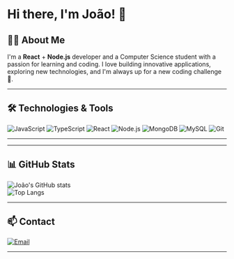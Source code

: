 # Hi there, I'm João! 👋

## 🙋‍♂️ About Me  
I'm a **React** + **Node.js** developer and a Computer Science student with a passion for learning and coding. I love building innovative applications, exploring new technologies, and I'm always up for a new coding challenge 🚀.

---

## 🛠️ Technologies & Tools  

![JavaScript](https://img.shields.io/badge/javascript-%23323330.svg?style=for-the-badge&logo=javascript&logoColor=%23F7DF1E) 
![TypeScript](https://img.shields.io/badge/typescript-%23007ACC.svg?style=for-the-badge&logo=typescript&logoColor=white) 
![React](https://img.shields.io/badge/react-%2320232a.svg?style=for-the-badge&logo=react&logoColor=%2361DAFB) 
![Node.js](https://img.shields.io/badge/node.js-6DA55F.svg?style=for-the-badge&logo=node.js&logoColor=white) 
![MongoDB](https://img.shields.io/badge/MongoDB-%234ea94b.svg?style=for-the-badge&logo=mongodb&logoColor=white) 
![MySQL](https://img.shields.io/badge/mysql-4479A1.svg?style=for-the-badge&logo=mysql&logoColor=white) 
![Git](https://img.shields.io/badge/git-%23F05033.svg?style=for-the-badge&logo=git&logoColor=white) 


---


---

## 📊 GitHub Stats  

![João's GitHub stats](https://github-readme-stats.vercel.app/api?username=manfrimjoao&show_icons=true&theme=radical)  
![Top Langs](https://github-readme-stats.vercel.app/api/top-langs/?username=manfrimjoao&layout=compact&theme=radical)  

---

## 📫 Contact

[![Email](https://img.shields.io/badge/Email-D14836.svg?style=flat-square&logo=gmail&logoColor=white)](mailto:jvmanfrim88@gmail.com)  

---

<!-- ✏️ Don’t forget to:
- Update the project names/links in “Featured Projects”
- Replace YOUR-LINKEDIN-USERNAME with your actual LinkedIn slug
- Add or remove badges as you like
- Customize the About Me section to reflect your latest interests! -->

